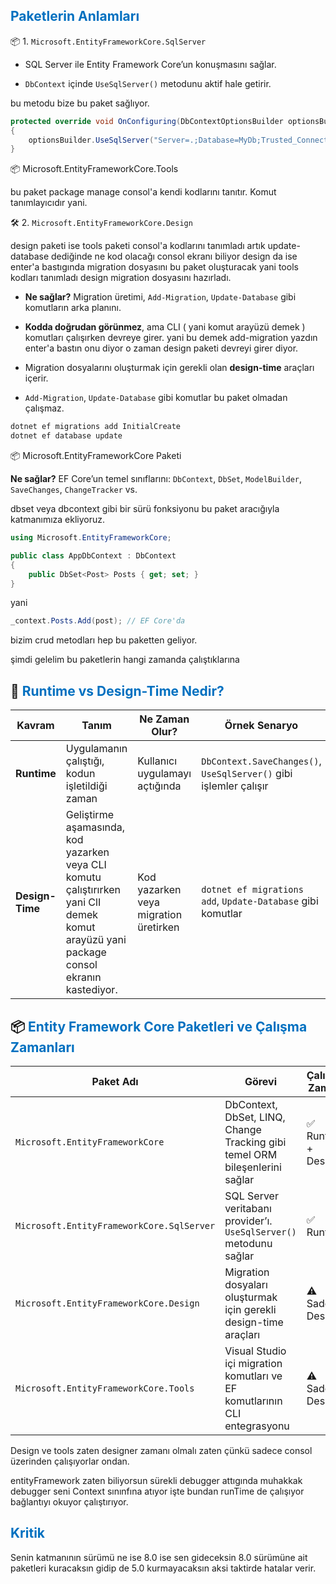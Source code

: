 
## <font color="#0070c0">Paketlerin Anlamları</font>

📦 1. `Microsoft.EntityFrameworkCore.SqlServer`

- SQL Server ile Entity Framework Core’un konuşmasını sağlar.
    
- `DbContext` içinde `UseSqlServer()` metodunu aktif hale getirir.

bu metodu bize bu paket sağlıyor.

```csharp
protected override void OnConfiguring(DbContextOptionsBuilder optionsBuilder)
{
    optionsBuilder.UseSqlServer("Server=.;Database=MyDb;Trusted_Connection=True;");
}
```

📦 Microsoft.EntityFrameworkCore.Tools

bu paket package manage consol'a kendi kodlarını tanıtır. Komut tanımlayıcıdır yani. 


🛠️ 2. `Microsoft.EntityFrameworkCore.Design`

design paketi ise tools paketi consol'a kodlarını tanımladı artık update-database dediğinde ne kod olacağı consol ekranı biliyor design da ise enter'a bastıgında migration dosyasını bu paket oluşturacak yani tools kodları tanımladı design migration dosyasını hazırladı.

- **Ne sağlar?** Migration üretimi, `Add-Migration`, `Update-Database` gibi komutların arka planını.
    
- **Kodda doğrudan görünmez**, ama CLI ( yani komut arayüzü demek ) komutları çalışırken devreye girer. yani bu demek add-migration yazdın enter'a bastın onu diyor o zaman design paketi devreyi girer diyor.

- Migration dosyalarını oluşturmak için gerekli olan **design-time** araçları içerir.
    
- `Add-Migration`, `Update-Database` gibi komutlar bu paket olmadan çalışmaz.


```csharp
dotnet ef migrations add InitialCreate
dotnet ef database update
```


📦 Microsoft.EntityFrameworkCore  Paketi

**Ne sağlar?** EF Core’un temel sınıflarını: `DbContext`, `DbSet`, `ModelBuilder`, `SaveChanges`, `ChangeTracker` vs.

dbset veya dbcontext gibi bir sürü fonksiyonu bu paket aracığıyla katmanımıza ekliyoruz.
```csharp
using Microsoft.EntityFrameworkCore;

public class AppDbContext : DbContext
{
    public DbSet<Post> Posts { get; set; }
}
```

yani 

```csharp
_context.Posts.Add(post); // EF Core'da
```

bizim crud metodları hep bu paketten geliyor.


şimdi gelelim bu paketlerin hangi zamanda çalıştıklarına

## 🧠<font color="#0070c0"> Runtime vs Design-Time Nedir?</font>

| Kavram          | Tanım                                                                                                                                  | Ne Zaman Olur?                        | Örnek Senaryo                                                     |
| --------------- | -------------------------------------------------------------------------------------------------------------------------------------- | ------------------------------------- | ----------------------------------------------------------------- |
| **Runtime**     | Uygulamanın çalıştığı, kodun işletildiği zaman                                                                                         | Kullanıcı uygulamayı açtığında        | `DbContext.SaveChanges()`, `UseSqlServer()` gibi işlemler çalışır |
| **Design-Time** | Geliştirme aşamasında, kod yazarken veya CLI komutu çalıştırırken yani ClI demek komut arayüzü yani package consol ekranın kastediyor. | Kod yazarken veya migration üretirken | `dotnet ef migrations add`, `Update-Database` gibi komutlar       |


## 📦 <font color="#0070c0">Entity Framework Core Paketleri ve Çalışma Zamanları</font>

| Paket Adı                                 | Görevi                                                                      | Çalışma Zamanı     |
| ----------------------------------------- | --------------------------------------------------------------------------- | ------------------ |
| `Microsoft.EntityFrameworkCore`           | DbContext, DbSet, LINQ, Change Tracking gibi temel ORM bileşenlerini sağlar | ✅ Runtime + Design |
| `Microsoft.EntityFrameworkCore.SqlServer` | SQL Server veritabanı provider’ı. `UseSqlServer()` metodunu sağlar          | ✅ Runtime          |
| `Microsoft.EntityFrameworkCore.Design`    | Migration dosyaları oluşturmak için gerekli design-time araçları            | ⚠️ Sadece Design   |
| `Microsoft.EntityFrameworkCore.Tools`     | Visual Studio içi migration komutları ve EF komutlarının CLI entegrasyonu   | ⚠️ Sadece Design   |

Design ve tools zaten designer zamanı olmalı zaten çünkü sadece consol üzerinden çalışıyorlar ondan.

entityFramework zaten biliyorsun sürekli debugger attıgında muhakkak debugger seni Context sınınfına atıyor işte bundan runTime de çalışıyor bağlantıyı okuyor çalıştırıyor.


## <font color="#0070c0">Kritik</font>

Senin katmanının sürümü ne ise 8.0 ise sen gideceksin 8.0 sürümüne ait paketleri kuracaksın gidip de 5.0 kurmayacaksın aksi taktirde hatalar verir.
